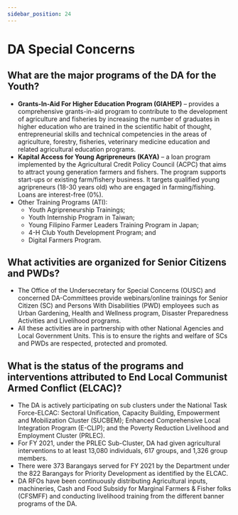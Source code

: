 ```yaml
---
sidebar_position: 24
---
```


# DA Special Concerns

## What are the major programs of the DA for the Youth?

- __Grants-In-Aid For Higher Education Program (GIAHEP)__ – provides a comprehensive grants-in-aid program to contribute to the development of agriculture and fisheries by increasing the number of graduates in higher education who are trained in the scientific habit of thought, entrepreneurial skills and technical competencies in the areas of agriculture, forestry, fisheries, veterinary medicine education and related agricultural education programs.
- __Kapital Access for Young Agripreneurs (KAYA)__ – a loan program implemented by the Agricultural Credit Policy Council (ACPC) that aims to attract young generation farmers and fishers. The program supports start-ups or existing farm/fishery business. It targets qualified young agripreneurs (18-30 years old) who are engaged in farming/fishing. Loans are interest-free (0%).
- Other Training Programs (ATI):
  - Youth Agripreneurship Trainings;
  - Youth Internship Program in Taiwan;
  - Young Filipino Farmer Leaders Training Program in Japan;
  - 4-H Club Youth Development Program; and
  - Digital Farmers Program.


## What activities are organized for Senior Citizens and PWDs?

- The Office of the Undersecretary for Special Concerns (OUSC) and concerned DA-Committees provide webinars/online trainings for Senior Citizen (SC) and Persons With Disabilities (PWD) employees such as Urban Gardening, Health and Wellness program, Disaster Preparedness Activities and Livelihood programs.
- All these activities are in partnership with other National Agencies and Local Government Units. This is to ensure the rights and welfare of SCs and PWDs are respected, protected and promoted.

## What is the status of the programs and interventions attributed to End Local Communist Armed Conflict (ELCAC)?

- The DA is actively participating on sub clusters under the National Task Force-ELCAC: Sectoral Unification, Capacity Building, Empowerment and Mobilization Cluster (SUCBEM); Enhanced Comprehensive Local Integration Program (E-CLIP); and the Poverty Reduction Livelihood and Employment Cluster (PRLEC).
- For FY 2021, under the PRLEC Sub-Cluster, DA had given agricultural interventions to at least 13,080 individuals, 617 groups, and 1,326 group members.
- There were 373 Barangays served for FY 2021 by the Department under the 822 Barangays for Priority Development as identified by the ELCAC.
- DA RFOs have been continuously distributing Agricultural inputs, machineries, Cash and Food Subsidy for Marginal Farmers & Fisher folks (CFSMFF) and conducting livelihood training from the different banner programs of the DA.



